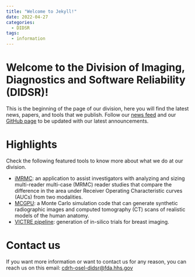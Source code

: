 ```yaml
---
title: "Welcome to Jekyll!"
date: 2022-04-27
categories:
  - DIDSR
tags:
  - information
---
```


# Welcome to the Division of Imaging, Diagnostics and Software Reliability (DIDSR)!

This is the beginning of the page of our division, here you will find the latest news, papers, and tools that we publish. Follow our [news feed](https://malago86.github.io/didsr.io/feed.xml) and our [GitHub page](https://github.com/DIDSR) to be updated with our latest announcements.

# Highlights
Check the following featured tools to know more about what we do at our division.

* [iMRMC](https://github.com/DIDSR/iMRMC): an application to assist investigators with analyzing and sizing multi-reader multi-case (MRMC) reader studies that compare the difference in the area under Receiver Operating Characteristic curves (AUCs) from two modalities.
* [MCGPU](https://github.com/DIDSR/MCGPU): a Monte Carlo simulation code that can generate synthetic radiographic images and computed tomography (CT) scans of realistic models of the human anatomy.
* [VICTRE pipeline](https://github.com/DIDSR/VICTRE_PIPELINE): generation of in-silico trials for breast imaging.

# Contact us
If you want more information or want to contact us for any reason, you can reach us on this email: cdrh-osel-didsr@fda.hhs.gov